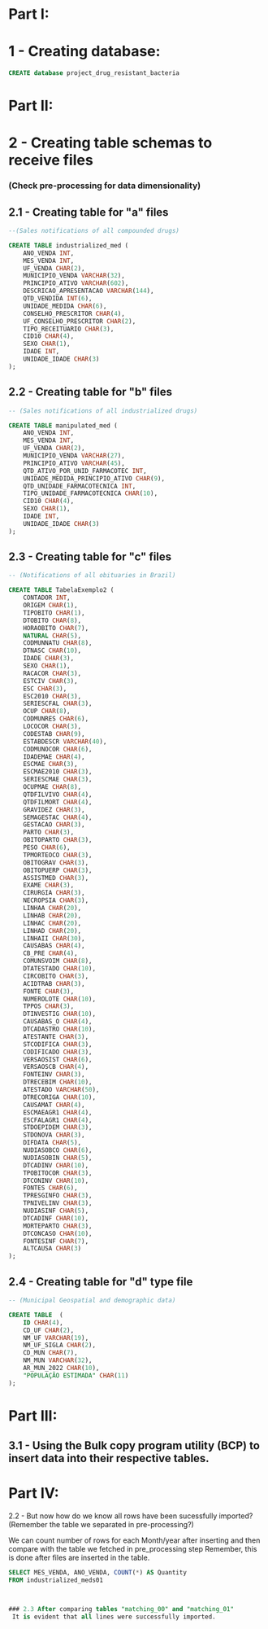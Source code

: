 # **Part I**:

# 1 - Creating database:
``` sql
CREATE database project_drug_resistant_bacteria

```
# **Part II**: 
#  2 - Creating table schemas to receive files 
###  (Check pre-processing for data dimensionality)

## 2.1 - Creating table for "a" files 
``` sql
--(Sales notifications of all compounded drugs)

CREATE TABLE industrialized_med (
    ANO_VENDA INT,
    MES_VENDA INT,
    UF_VENDA CHAR(2),
    MUNICIPIO_VENDA VARCHAR(32),
    PRINCIPIO_ATIVO VARCHAR(602),
    DESCRICAO_APRESENTACAO VARCHAR(144),
    QTD_VENDIDA INT(6),
    UNIDADE_MEDIDA CHAR(6),
    CONSELHO_PRESCRITOR CHAR(4),
    UF_CONSELHO_PRESCRITOR CHAR(2),
    TIPO_RECEITUARIO CHAR(3),
    CID10 CHAR(4),
    SEXO CHAR(1),
    IDADE INT,
    UNIDADE_IDADE CHAR(3)
);
```



## 2.2 - Creating table for "b" files 
``` sql
-- (Sales notifications of all industrialized drugs)

CREATE TABLE manipulated_med (
    ANO_VENDA INT,
    MES_VENDA INT,
    UF_VENDA CHAR(2),
    MUNICIPIO_VENDA VARCHAR(27),
    PRINCIPIO_ATIVO VARCHAR(45),
    QTD_ATIVO_POR_UNID_FARMACOTEC INT,
    UNIDADE_MEDIDA_PRINCIPIO_ATIVO CHAR(9),
    QTD_UNIDADE_FARMACOTECNICA INT,
    TIPO_UNIDADE_FARMACOTECNICA CHAR(10),
    CID10 CHAR(4),
    SEXO CHAR(1),
    IDADE INT,
    UNIDADE_IDADE CHAR(3)
);
```

## 2.3 - Creating table for "c" files

``` sql
-- (Notifications of all obituaries in Brazil)

CREATE TABLE TabelaExemplo2 (
    CONTADOR INT,
    ORIGEM CHAR(1),
    TIPOBITO CHAR(1),
    DTOBITO CHAR(8),
    HORAOBITO CHAR(7),
    NATURAL CHAR(5),
    CODMUNNATU CHAR(8),
    DTNASC CHAR(10),
    IDADE CHAR(3),
    SEXO CHAR(1),
    RACACOR CHAR(3),
    ESTCIV CHAR(3),
    ESC CHAR(3),
    ESC2010 CHAR(3),
    SERIESCFAL CHAR(3),
    OCUP CHAR(8),
    CODMUNRES CHAR(6),
    LOCOCOR CHAR(3),
    CODESTAB CHAR(9),
    ESTABDESCR VARCHAR(40),
    CODMUNOCOR CHAR(6),
    IDADEMAE CHAR(4),
    ESCMAE CHAR(3),
    ESCMAE2010 CHAR(3),
    SERIESCMAE CHAR(3),
    OCUPMAE CHAR(8),
    QTDFILVIVO CHAR(4),
    QTDFILMORT CHAR(4),
    GRAVIDEZ CHAR(3),
    SEMAGESTAC CHAR(4),
    GESTACAO CHAR(3),
    PARTO CHAR(3),
    OBITOPARTO CHAR(3),
    PESO CHAR(6),
    TPMORTEOCO CHAR(3),
    OBITOGRAV CHAR(3),
    OBITOPUERP CHAR(3),
    ASSISTMED CHAR(3),
    EXAME CHAR(3),
    CIRURGIA CHAR(3),
    NECROPSIA CHAR(3),
    LINHAA CHAR(20),
    LINHAB CHAR(20),
    LINHAC CHAR(20),
    LINHAD CHAR(20),
    LINHAII CHAR(30),
    CAUSABAS CHAR(4),
    CB_PRE CHAR(4),
    COMUNSVOIM CHAR(8),
    DTATESTADO CHAR(10),
    CIRCOBITO CHAR(3),
    ACIDTRAB CHAR(3),
    FONTE CHAR(3),
    NUMEROLOTE CHAR(10),
    TPPOS CHAR(3),
    DTINVESTIG CHAR(10),
    CAUSABAS_O CHAR(4),
    DTCADASTRO CHAR(10),
    ATESTANTE CHAR(3),
    STCODIFICA CHAR(3),
    CODIFICADO CHAR(3),
    VERSAOSIST CHAR(6),
    VERSAOSCB CHAR(4),
    FONTEINV CHAR(3),
    DTRECEBIM CHAR(10),
    ATESTADO VARCHAR(50),
    DTRECORIGA CHAR(10),
    CAUSAMAT CHAR(4),
    ESCMAEAGR1 CHAR(4),
    ESCFALAGR1 CHAR(4),
    STDOEPIDEM CHAR(3),
    STDONOVA CHAR(3),
    DIFDATA CHAR(5),
    NUDIASOBCO CHAR(6),
    NUDIASOBIN CHAR(5),
    DTCADINV CHAR(10),
    TPOBITOCOR CHAR(3),
    DTCONINV CHAR(10),
    FONTES CHAR(6),
    TPRESGINFO CHAR(3),
    TPNIVELINV CHAR(3),
    NUDIASINF CHAR(5),
    DTCADINF CHAR(10),
    MORTEPARTO CHAR(3),
    DTCONCASO CHAR(10),
    FONTESINF CHAR(7),
    ALTCAUSA CHAR(3)
);
```

## 2.4 - Creating table for "d" type file
``` sql
-- (Municipal Geospatial and demographic data)

CREATE TABLE  (
    ID CHAR(4),
    CD_UF CHAR(2),
    NM_UF VARCHAR(19),
    NM_UF_SIGLA CHAR(2),
    CD_MUN CHAR(7),
    NM_MUN VARCHAR(32),
    AR_MUN_2022 CHAR(10),
    "POPULAÇÃO ESTIMADA" CHAR(11)
);
```






 # **Part III**:
 
 ## 3.1 - Using the Bulk copy program utility (BCP) to insert data into their respective tables.



# **Part IV**:
 2.2 - But now how do we know all rows have been sucessfully imported?         (Remember the table we separated in pre-processing?) 


 We can count number of rows for each Month/year after inserting and then compare with the table we fetched in pre_processing step
 Remember, this is done after files are inserted in the table.

``` sql 
SELECT MES_VENDA, ANO_VENDA, COUNT(*) AS Quantity
FROM industrialized_meds01



### 2.3 After comparing tables "matching_00" and "matching_01" 
 It is evident that all lines were successfully imported.
